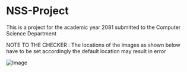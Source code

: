 # NSS-Project
This is a project for the academic year 2081 submitted to the Computer Science Department


NOTE TO THE CHECKER : The locations of the images as shown below have to be set accordingly the default location may result in error


![Image](https://github.com/user-attachments/assets/ff7c4187-4e6d-46b2-b0a2-9c9905141bd4)


